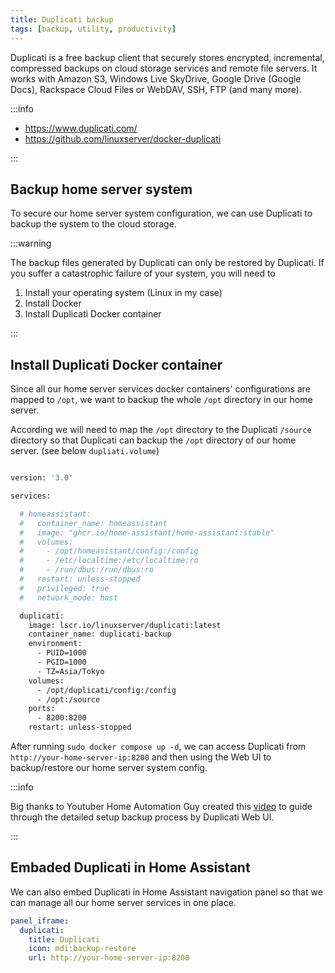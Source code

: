```yaml
---
title: Duplicati backup
tags: [backup, utility, productivity]
---
```


Duplicati is a free backup client that securely stores encrypted, incremental, compressed backups on cloud storage services and remote file servers. It works with Amazon S3, Windows Live SkyDrive, Google Drive (Google Docs), Rackspace Cloud Files or WebDAV, SSH, FTP (and many more).

:::info

- https://www.duplicati.com/
- https://github.com/linuxserver/docker-duplicati

:::

## Backup home server system

To secure our home server system configuration, we can use Duplicati to backup the system to the cloud storage.

:::warning

The backup files generated by Duplicati can only be restored by Duplicati. If you suffer a catastrophic failure of your system, you will need to

1. Install your operating system (Linux in my case)
2. Install Docker
3. Install Duplicati Docker container

:::

## Install Duplicati Docker container

Since all our home server services docker containers' configurations are mapped to `/opt`, we want to backup the whole `/opt` directory in our home server.

According we will need to map the `/opt` directory to the Duplicati `/source` directory so that Duplicati can backup the `/opt` directory of our home server. (see below `dupliati.volume`)

```bash title="/opt/docker-compose.yaml"

version: '3.0'

services:

  # homeassistant:
  #   container_name: homeassistant
  #   image: "ghcr.io/home-assistant/home-assistant:stable"
  #   volumes:
  #     - /opt/homeasistant/config:/config
  #     - /etc/localtime:/etc/localtime:ro
  #     - /run/dbus:/run/dbus:ro
  #   restart: unless-stopped
  #   privileged: true
  #   network_mode: host

  duplicati:
    image: lscr.io/linuxserver/duplicati:latest
    container_name: duplicati-backup
    environment:
      - PUID=1000
      - PGID=1000
      - TZ=Asia/Tokyo
    volumes:
      - /opt/duplicati/config:/config
      - /opt:/source
    ports:
      - 8200:8200
    restart: unless-stopped

```

After running `sudo docker compose up -d`, we can access Duplicati from `http://your-home-server-ip:8200` and then using the Web UI to backup/restore our home server system config.

:::info

Big thanks to Youtuber Home Automation Guy created this [video](https://www.youtube.com/watch?v=pJqPhYXeulk) to guide through the detailed setup backup process by Duplicati Web UI.

:::

## Embaded Duplicati in Home Assistant

We can also embed Duplicati in Home Assistant navigation panel so that we can manage all our home server services in one place.

```yaml title="/opt/homeassistant/configuration.yaml"
panel_iframe:
  duplicati:
    title: Duplicati
    icon: mdi:backup-restore
    url: http://your-home-server-ip:8200
```
